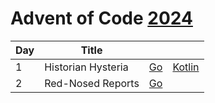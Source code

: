 # Advent of Code [2024](https://adventofcode.com/2024)

| Day | Title              |                 |                         |
|:----|--------------------|-----------------|:------------------------|
| 1   | Historian Hysteria | [Go](day/01/go) | [Kotlin](day/01/kotlin) |
| 2   | Red-Nosed Reports  | [Go](day/02/go) |                         |
